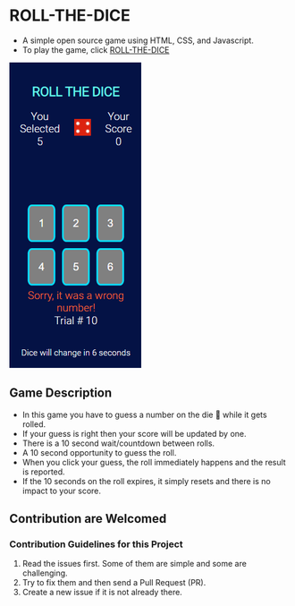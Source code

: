 # ROLL-THE-DICE
- A simple open source game using HTML, CSS, and Javascript.
- To play the game, click [ROLL-THE-DICE](https://fidalmathew.github.io/ROLL-THE-DICE/)

![Screenshot](https://github.com/FidalMathew/ROLL-THE-DICE/blob/main/README%20FILES/screenshot_1638872077.PNG)

## Game Description
- In this game you have to guess a number on the die 🎲 while it gets rolled. 
- If your guess is right then your score will be updated by one. 
- There is a 10 second wait/countdown between rolls.
- A 10 second opportunity to guess the roll.
- When you click your guess, the roll immediately happens and the result is reported.
- If the 10 seconds on the roll expires, it simply resets and there is no impact to your score.

## Contribution are Welcomed
### Contribution Guidelines for this Project
1. Read the issues first. Some of them are simple and some are challenging.
2. Try to fix them and then send a Pull Request (PR).
3. Create a new issue if it is not already there.
